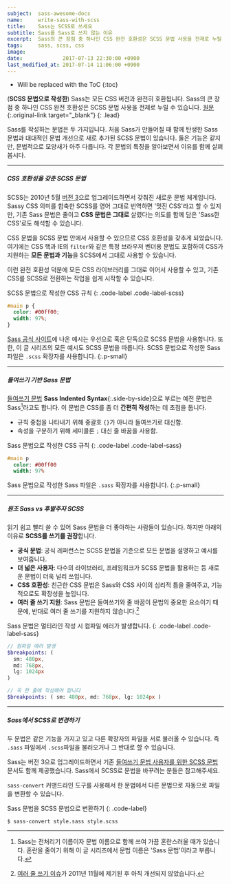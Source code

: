 ```yaml
---
subject:  sass-awesome-docs
name:     write-sass-with-scss
title:    Sass는 SCSS로 쓰세요
subtitle: Sass를 Sass로 쓰지 않는 이유
excerpt:  Sass의 큰 장점 중 하나인 CSS 완전 호환성은 SCSS 문법 사용을 전제로 누릴 수 있습니다.
tags:     sass, scss, css
image:    
date:             2017-07-13 22:30:00 +0900
last_modified_at: 2017-07-14 11:06:00 +0900
---
```


* Will be replaced with the ToC
{:toc}

(**SCSS 문법으로 작성한**) Sass는 모든 CSS 버전과 완전히 호환됩니다. Sass의 큰 장점 중 하나인 CSS 완전 호환성은 SCSS 문법 사용을 전제로 누릴 수 있습니다.
[원문](http://sass-lang.com/documentation/file.SASS_REFERENCE.html#syntax){:.original-link target="_blank"}
{: .lead}

Sass를 작성하는 문법은 두 가지입니다. 처음 Sass가 만들어질 때 함께 탄생한 Sass 문법과 대대적인 문법 개선으로 새로 추가된 SCSS 문법이 있습니다.
둘은 기능은 같지만, 문법적으로 모양새가 아주 다릅니다. 각 문법의 특징을 알아보면서 이유를 함께 살펴봅시다.

***

##### CSS 호환성을 갖춘 SCSS 문법
SCSS는 2010년 5월 [버전 3](http://sass-lang.com/documentation/file.SASS_CHANGELOG.html#300)으로 업그레이드하면서 갖춰진 새로운 문법 체계입니다. 
Sassy CSS 의미를 함축한 SCSS를 영어 그대로 번역하면 '멋진 CSS'라고 할 수 있지만,
기존 Sass 문법은 줄이고 **CSS 문법은 그대로** 살렸다는 의도를 함께 담은 'Sass한 CSS'로도 해석할 수 있습니다.

CSS 문법을 SCSS 문법 안에서 사용할 수 있으므로 CSS 호환성을 갖추게 되었습니다.
여기에는 CSS 핵과 IE의 `filter`와 같은 특정 브라우저 벤더용 문법도 포함하여 CSS가 지원하는 **모든 문법과 기능**을 SCSS에서 그대로 사용할 수 있습니다.

이런 완전 호환성 덕분에 모든 CSS 라이브러리를 그대로 이어서 사용할 수 있고, 기존 CSS를 SCSS로 전환하는 작업을 쉽게 시작할 수 있습니다.

SCSS 문법으로 작성한 CSS 규칙
{: .code-label .code-label-scss}
~~~ scss
#main p {
  color: #00ff00;
  width: 97%;
}
~~~

[Sass 공식 사이트](http://sass-lang.com/)에 나온 예시는 우선으로 혹은 단독으로 SCSS 문법을 사용합니다.
또한, 이 글 시리즈의 모든 예시도 SCSS 문법을 따릅니다. SCSS 문법으로 작성한 Sass 파일은 `.scss` 확장자를 사용합니다.
{:.p-small}

***

##### 들여쓰기 기반 Sass 문법

[들여쓰기 문법](http://sass-lang.com/documentation/file.INDENTED_SYNTAX.html) **Sass Indented Syntax**{:.side-by-side}으로 부르는 예전 문법은 Sass[^sass]라고도 합니다.
이 문법은 CSS를 좀 더 **간편히 작성**하는 데 초점을 둡니다.

- 규칙 중첩을 나타내기 위해 중괄호 `{}`가 아니라 들여쓰기로 대신함.
- 속성을 구분하기 위해 세미콜론 `;` 대신 줄 바꿈을 사용함.

Sass 문법으로 작성한 CSS 규칙
{: .code-label .code-label-sass}
~~~ sass
#main p
  color: #00ff00
  width: 97%
~~~

Sass 문법으로 작성한 Sass 파일은 `.sass` 확장자를 사용합니다.
{:.p-small}

***

##### 원조 Sass vs 후발주자 SCSS
읽기 쉽고 빨리 쓸 수 있어 Sass 문법을 더 좋아하는 사람들이 있습니다.
하지만 아래의 이유로 **SCSS를 쓰기를 권장**합니다.

- **공식 문법**: 공식 레퍼런스는 SCSS 문법을 기준으로 모든 문법을 설명하고 예시를 보여줍니다.
- **더 넓은 사용자**: 다수의 라이브러리, 프레임워크가 SCSS 문법을 활용하는 등 새로운 문법이 더욱 널리 쓰입니다.
- **CSS 호환성**: 친근한 CSS 문법은 Sass와 CSS 사이의 심리적 틈을 줄여주고, 기능적으로도 확장성을 높입니다.
- **여러 줄 쓰기 지원**: Sass 문법은 들여쓰기와 줄 바꿈이 문법의 중요한 요소이기 때문에, 반대로 여러 줄 쓰기를 지원하지 않습니다.[^multiline]

Sass 문법은 멀티라인 작성 시 컴파일 에러가 발생합니다.
{: .code-label .code-label-sass}
~~~ sass
// 컴파일 에러 발생
$breakpoints: (
  sm: 480px,
  md: 768px,
  lg: 1024px
)

// 꼭 한 줄에 작성해야 합니다
$breakpoints: ( sm: 480px, md: 768px, lg: 1024px )
~~~

***

##### Sass에서 SCSS로 변경하기

두 문법은 같은 기능을 가지고 있고 다른 확장자의 파일을 서로 불러올 수 있습니다.
즉 `.sass` 파일에서 `.scss`파일을 불러오거나 그 반대로 할 수 있습니다.

Sass는 버전 3으로 업그레이드하면서 기존 [들여쓰기 문법 사용자를 위한 SCSS 문법](http://sass-lang.com/documentation/file.SCSS_FOR_SASS_USERS.html) 문서도 함께 제공했습니다. 
Sass에서 SCSS로 문법을 바꾸려는 분들은 참고해주세요.

`sass-convert` 커맨드라인 도구를 사용해서 한 문법에서 다른 문법으로 자동으로 파일을 변환할 수 있습니다.

Sass 문법을 SCSS 문법으로 변환하기
{: .code-label}
~~~
$ sass-convert style.sass style.scss
~~~


[^sass]: Sass는 전처리기 이름이자 문법 이름으로 함께 쓰여 가끔 혼란스러울 때가 있습니다. 혼란을 줄이기 위해 이 글 시리즈에서 문법 이름은 'Sass 문법'이라고 부릅니다.
[^multiline]: [여러 줄 쓰기 이슈](https://github.com/sass/sass/issues/216)가 2011년 11월에 제기된 후 아직 개선되지 않았습니다.